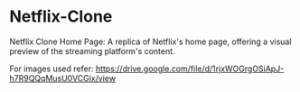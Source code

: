 # Netflix-Clone

Netflix Clone Home Page: A replica of Netflix's home page, offering a visual preview of the streaming platform's content.

For images used refer:
https://drive.google.com/file/d/1rjxWOGrgOSiApJ-h7R9QQqMusU0VCGix/view
